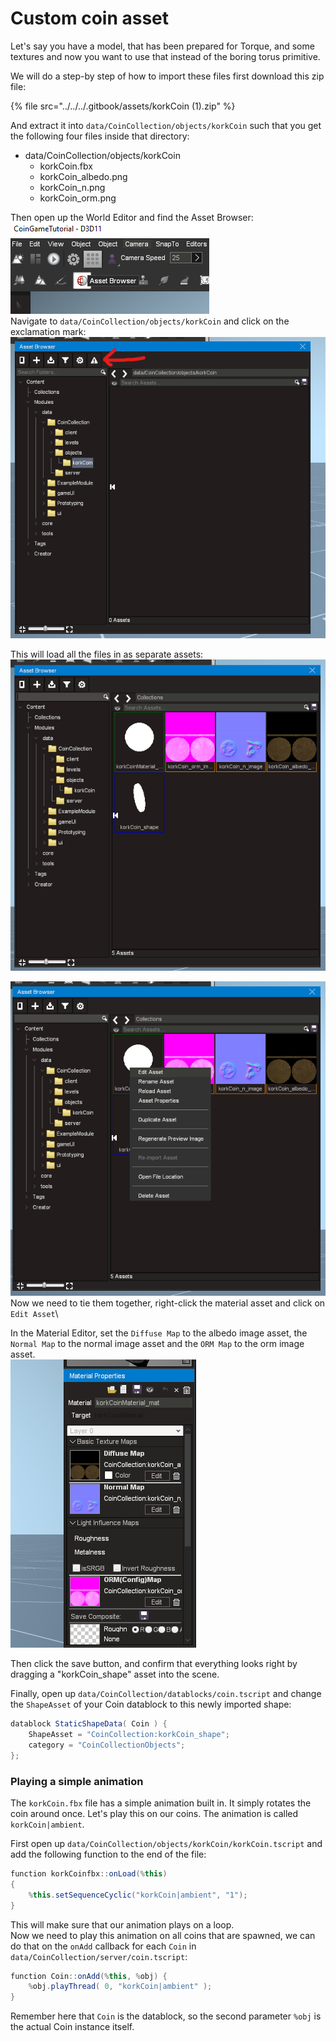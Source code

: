 # Custom coin asset

Let's say you have a model, that has been prepared for Torque, and some textures and now you want to use that instead of the boring torus primitive.

We will do a step-by step of how to import these files first download this zip file:

{% file src="../../../.gitbook/assets/korkCoin (1).zip" %}

And extract it into `data/CoinCollection/objects/korkCoin` such that you get the following four files inside that directory:

* data/CoinCollection/objects/korkCoin
  * korkCoin.fbx
  * korkCoin\_albedo.png
  * korkCoin\_n.png
  * korkCoin\_orm.png

Then open up the World Editor and find the Asset Browser:\
![](<../../../.gitbook/assets/image (1) (3).png>)\
Navigate to `data/CoinCollection/objects/korkCoin` and click on the exclamation mark:\
![](<../../../.gitbook/assets/image (5) (1).png>)

This will load all the files in as separate assets:\
![](<../../../.gitbook/assets/image (14).png>)

![](<../../../.gitbook/assets/image (5).png>)\
Now we need to tie them together, right-click the material asset and click on `Edit Asset`\


In the Material Editor, set the `Diffuse Map` to the albedo image asset, the `Normal Map` to the normal image asset and the `ORM Map` to the orm image asset.\
![](<../../../.gitbook/assets/image (11).png>)

Then click the save button, and confirm that everything looks right by dragging a "korkCoin\_shape" asset into the scene.

Finally, open up `data/CoinCollection/datablocks/coin.tscript` and change the `ShapeAsset` of your Coin datablock to this newly imported shape:

```csharp
datablock StaticShapeData( Coin ) {
    ShapeAsset = "CoinCollection:korkCoin_shape";
    category = "CoinCollectionObjects";
};
```

### Playing a simple animation

The `korkCoin.fbx` file has a simple animation built in. It simply rotates the coin around once. Let's play this on our coins. The animation is called `korkCoin|ambient`.

First open up `data/CoinCollection/objects/korkCoin/korkCoin.tscript` and add the following function to the end of the file:

```csharp
function korkCoinfbx::onLoad(%this)
{
    %this.setSequenceCyclic("korkCoin|ambient", "1");
}
```

This will make sure that our animation plays on a loop. \
Now we need to play this animation on all coins that are spawned, we can do that on the `onAdd` callback for each `Coin` in `data/CoinCollection/server/coin.tscript`:

```csharp
function Coin::onAdd(%this, %obj) {
    %obj.playThread( 0, "korkCoin|ambient" );
}
```

Remember here that `Coin` is the datablock, so the second parameter `%obj` is the actual Coin instance itself.&#x20;
